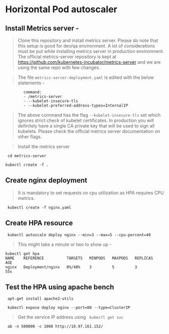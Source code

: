 # Horizontal Pod autoscaler

##  Install Metrics server - 

> Clone this repository and install metrics server. Please do note that this setup is good for dev/qa environment. A lot of considerations must be put while installing metrics server in production environment. The official metrics-server repository is kept at https://github.com/kubernetes-incubator/metrics-server and we are using the same repo with few changes. 

> The file `metrics-server-deployment.yaml` is edited with the below statements - 

~~~
        command:
        - /metrics-server
        - --kubelet-insecure-tls
        - --kubelet-preferred-address-types=InternalIP

~~~

> The above command has the flag `--kubelet-insecure-tls` set which ignores strict check of kubelet certificates. In production you will definitely have a single CA private key that will be used to sign all kubelets. Please check the official metrics server documentation on other flags. 

> Install the metrics server 

` cd metrics-server` 

` kubectl create -f . ` 


##  Create nginx deployment

> It is mandatory to set requests on  cpu utilization as HPA requires CPU metrics. 

` kubectl create -f nginx.yaml` 

##  Create HPA resource 

` kubectl autoscale deploy nginx --min=3 --max=5 --cpu-percent=40` 

> This might take a minute or two to show up - 

~~~
kubectl get hpa 
NAME    REFERENCE          TARGETS   MINPODS   MAXPODS   REPLICAS   AGE
nginx   Deployment/nginx   0%/40%    3         5         3          55s
~~~

##  Test the HPA using apache bench 

` apt-get install apache2-utils` 

` kubectl expose deploy nginx --port=80 --type=ClusterIP` 

> Get the service IP address using ` kubectl get svc` 

` ab -n 500000 -c 1000 http://10.97.161.152/` 
